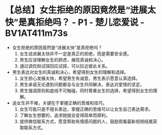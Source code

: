 # 【总结】女生拒绝的原因竟然是“进展太快”是真拒绝吗？ - P1 - 楚儿恋爱说 - BV1AT411m73s

-   女生拒绝的原因竟然是“进展太快”是真拒绝吗？
    1.  女生说进展太快并不一定是真正的拒绝，而是需要安全感。
    2.  男生应该理解女生的顾虑，展现真诚和决心。
    3.  通过调侃和试探回应试探，可以拉近彼此关系。
-   男生表达对女生的真诚和决心，希望得到女生的理解和选择。
    1.  女生担心发展太快，希望男生有诚意，男生表示愿意认真选择。
    2.  男生承诺无论遇到问题都会与女生共同解决，表达对爱情的坚定。
    3.  男生强调原则和底线不可触碰，同时尊重女生的选择，希望得到女生的理解。
-   追女生并不难，关键在于掌握正确的思维和技巧。
    1.  女生可能只是不擅长表达，掌握正确的思维可以让女生自己表达需求。
    2.  了解女生想要的，追求她就会变得简单而顺利。
    3.  提供微信联系方式，愿意帮助有情感问题的人，鼓励观看最新视频结尾获取联系方式。